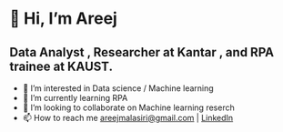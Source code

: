 # 👋 Hi, I’m Areej 
## Data Analyst , Researcher at Kantar , and RPA trainee at KAUST.
- 👀 I’m interested in Data science / Machine learning
- 🌱 I’m currently learning RPA 
- 💞️ I’m looking to collaborate on Machine learning reserch 
- 📫 How to reach me areejmalasiri@gmail.com  |  [LinkedIn](https://www.linkedin.com/in/areej-asiri-/)
<!---
areejl/areejl is a ✨ special ✨ repository because its `README.md` (this file) appears on your GitHub profile.
You can click the Preview link to take a look at your changes.
--->
